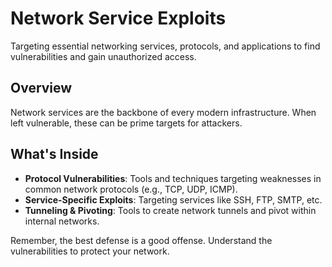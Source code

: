 # Network Service Exploits

Targeting essential networking services, protocols, and applications to find vulnerabilities and gain unauthorized access.

## Overview

Network services are the backbone of every modern infrastructure. When left vulnerable, these can be prime targets for attackers.

## What's Inside

- **Protocol Vulnerabilities**: Tools and techniques targeting weaknesses in common network protocols (e.g., TCP, UDP, ICMP).
- **Service-Specific Exploits**: Targeting services like SSH, FTP, SMTP, etc.
- **Tunneling & Pivoting**: Tools to create network tunnels and pivot within internal networks.

Remember, the best defense is a good offense. Understand the vulnerabilities to protect your network.

